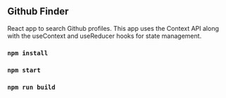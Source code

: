 ## Github Finder

React app to search Github profiles. This app uses the Context API along with the useContext and useReducer hooks for state management.

### `npm install`

### `npm start`

### `npm run build`


